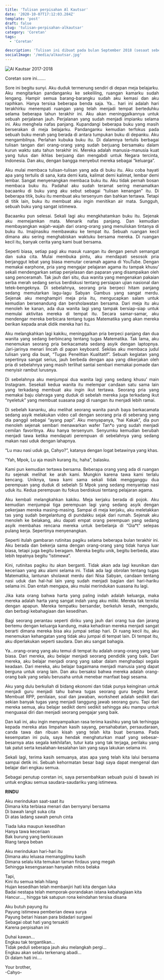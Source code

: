 ```yaml
---
title: 'Tulisan perpisahan Al Kautsar'
date: '2020-10-07T17:12:03.284Z'
template: 'post'
draft: false
slug: 'tulisan-perpisahan-alkautsar'
category: 'Coretan'
tags:
  - 'Coretan'

description: 'Tulisan ini dibuat pada bulan September 2018 (sesaat sebelum aku berangkat ke UK untuk menempuh program masterku di University College London) sebagai ucapan perpisahan sekaligus ungkapan terima kasih kepada keluarga besar guru Al Kautsar 2017-2018.'
socialImage: '/media/alkautsar.jpg'
---
```


![Al Kautsar 2017-2018](/media/alkautsar.jpg)

<p>Coretan sore ini…….</p>
<p style="text-align: justify;text-justify: inter-word;">
Sore ini begitu sunyi. Aku duduk termenung sendiri di depan meja belajarku. Aku mengitarkan pandanganku ke sekeliling, ruangan kamarku sudah lengang. Hampir semua barang-barangku sudah aku kemasi dan aku rapihkan. Hanya tersisa beberapa benda saja. Ya… hari ini adalah hari terakhirku menempati ruangan yang telah menjadi tempat berteduhku selama beberapa tahun terakhir ini. Aku akan meninggalkannya untuk sebuah perjalanan jauh. Perjalanan yang sudah menjadi impianku selama ini. Aku menghela nafas panjang. Kupandangi beberapa buku yang masih berserakan di meja belajarku. Pandanganku kemudian terfokus pada sebuah buku merah yang berada di antara tumpukan buku di depanku. Aku mengambilnya. Perlahan kubuka buku itu. Di dalamnya tertulis berbagai tulisan tangan dari orang-orang yang sudah berjuang bersamaku dalam kurun waktu satu tahun terakhir ini. Mereka adalah manusia-manusia kuat yang tulus dan ikhlas berjuang dan mengabdi untuk Negara tercinta, Indonesia. Dan aku, dengan bangga menyebut mereka sebagai “keluarga”.
</p>
<p style="text-align: justify;text-justify: inter-word;">
Aku mulai membaca tulisan-tulisan yang ada di buku itu. Aku coba hayati apa yang tertulis di sana, kata demi kata, kalimat demi kalimat, lembar demi lembar. Sangat menyenangkan membaca buku itu. Aku tidak pernah bosan membaca buku itu. Padahal aku sudah teramat sering menamatkan bacaanku di buku yang aku sebut sebagai “tulisan kenangan” itu. Di beberapa titik, buku itu membuat aku tersenyum dan bahkan tertawa. Tetapi di titik lain, buku itu membuat aku ingin menitikan air mata. Sungguh, sebuah buku yang sangat istimewa.
</p>
<p style="text-align: justify;text-justify: inter-word;">
Bacaanku pun selesai. Sekali lagi aku mengkhatamkan buku itu. Sejenak aku memejamkan mata. Menarik nafas panjang. Dan kemudian membayangkan wajah-wajah dari orang-orang yang menuliskan tintanya di buku itu. Imajinasiku membawaku ke tempat itu. Sebuah ruangan kecil dimana aku sering menghabiskan waktuku bersama mereka. Di ruangan kecil itu, banyak cerita yang kami buat bersama.
</p>
<p style="text-align: justify;text-justify: inter-word;">
Seperti biasa, setiap pagi aku masuk ruangan itu dengan penuh semangat dan suka cita. Mulai membuka pintu, aku mendapati sesosok pria berjanggut lebat yang biasa memutar ceramah agama di YouTube. Dengan memakai earphone, pria yang mengajar pelajaran agama itu tampak khusu’ sekali mendengarkan setiap penjelasan dan paparan yang disampaikan oleh sang penceramah. Tak jauh dari situ, dua wanita yang mengenakan pakaian serba merah sedang serius berdiskusi tentang persiapan ujian nasional dan tetek-bengeknya. Di sebelahnya, seorang pria berpeci hitam panjang sedang memutarkan lagu-lagu Sabyan Gambus yang sangat merdu. Sejenak aku menghampiri meja pria itu, mengucapkan salam untuk kemudian bersenandung dan bersholawatan bersama. Dari meja itu aku menoleh ke kanan, ada dua wanita lagi yang tampak bersiap-siap untuk memulai aktivitas mereka di tempat itu. Secara samar-samar, aku mendengar mereka berbicara tentang tugas Matematika yang akan mereka berikan kepada anak didik mereka hari itu.
</p>
<p style="text-align: justify;text-justify: inter-word;">
Aku melangkahkan lagi kakiku, meninggalkan pria berpeci panjang dan dua wanita yang sedang berbincang tentang tugas Matematika. Tak lama, aku menemukan seorang pria berkacamata sedang asyik dengan laptopnya. Jari-jarinya menari lincah di papan keyboard. Sekilas aku membaca judul tulisan yang dia buat, “Tugas Penelitian Kualitatif”. Sebuah kegiatan yang sepertinya sangat serius, jauh berbeda dengan apa yang dikerjakan oleh pria di sebelahnya yang masih terlihat santai sembari memakai pomade dan menyisir rambut lurusnya.
</p>
<p style="text-align: justify;text-justify: inter-word;">
Di sebelahnya aku menjumpai dua wanita lagi yang sedang khusu’ main Instagram. Sesekali kedua wanita itu melempar candaan satu sama lain yang terkadang membuat aku ingin ikut tertawa. Seorang pria yang memakai baju olahraga yang duduk di sebelah mereka juga terkadang ikut “nyeletuk” yang membuat suasana pagi di ruangan itu menjadi lebih ramai.
</p>
<p style="text-align: justify;text-justify: inter-word;">
Di sebelah kananku, aku melihat seorang wanita paruh baya berkacamata sedang asyik melakukan video call dengan seorang pria di seberang yang dia panggil sebagai “ayang papi”. Aku menyapanya, “hai Kakak”, dia pun menoleh sejenak sembari menawarkan wafer Tan*o yang sudah menjadi cemilan favoritnya. Aku hanya tersenyum. Senyumku kemudian berubah menjadi tawa ketika mendapati perempuan di sebelahnya yang sedang makan nasi uduk dengan lahapnya.
</p>
<p style="text-align: justify;text-justify: inter-word;">
“Lu mau nasi uduk ga, Cahyo?”, katanya dengan logat betawinya yang khas.
</p>
<p style="text-align: justify;text-justify: inter-word;">
“Yah, Mpok, Lu aja masih kurang itu, haha”, balasku. 
</p>
<p style="text-align: justify;text-justify: inter-word;">
Kami pun kemudian tertawa bersama. Beberapa orang yang ada di ruangan itu sejenak melihat ke arah kami. Mungkin karena tawa kami terlalu kencang. Uniknya, tawa kami sama sekali tidak mengganggu dua perempuan yang duduk di sebelah Si Mpok yang sedang menyantap nasi uduk itu. Kedua perempuan itu fokus berdiskusi tentang pelajaran agama.
</p>
<p style="text-align: justify;text-justify: inter-word;">
Aku kembali melangkahkan kakiku. Meja kerjaku berada di pojok. Aku kemudian menjumpai tiga perempuan lagi yang sedang asyik dengan pekerjaan mereka masing-masing. Sampai di meja kerjaku, aku meletakkan tas yang sudah bergelantung di pundakku sejak dari rumah. Sejenak aku menoleh ke belakang, aku dapati empat orang perempuan yang sedang asyik membahas rencana mereka untuk berbelanja di “Gia*t” selepas pulang kerja. Sepertinya menyenangkan.
</p>
<p style="text-align: justify;text-justify: inter-word;">
Seperti itulah gambaran rutinitas pagiku selama beberapa bulan terakhir ini. Aku berada dan bekerja sama dengan orang-orang yang tidak hanya luar biasa, tetapi juga begitu beragam. Mereka begitu unik, begitu berbeda, atau lebih tepatnya begitu “istimewa”.
</p>
<p style="text-align: justify;text-justify: inter-word;">
Kini, rutinitas pagiku itu akan berganti. Tidak akan ada lagi keunikan dan keceriaan yang aku alami selama ini. Tidak ada lagi obrolan tentang tugas Matematika, lantunan sholawat merdu dari Nisa Sabyan, candaan tentang nasi uduk dan hal-hal lain yang sudah menjadi bagian dari hari-hariku selama ini. Dan entah mengapa, aku mulai merindukan suasana itu lagi.
</p>
<p style="text-align: justify;text-justify: inter-word;">
Jika kata orang bahwa harta yang paling indah adalah keluarga, maka mereka adalah harta yang sangat indah yang aku miliki. Mereka tak ternilai dengan apapun. Mereka tempatku bersandar, berkeluh kesah, mengadu, dan berbagi kebahagiaan dan kesedihan.
</p>
<p style="text-align: justify;text-justify: inter-word;">
Bagi seorang perantau seperti diriku yang jauh dari orang tua dan jarang bertemu dengan keluarga kandung, maka kehadiran mereka menjadi sangat berarti dimana mereka bisa aku jumpai setiap hari. Di ruang kecil itu, aku menemukan kehangatan yang tidak aku jumpai di tempat lain. Di tempat itu, aku diperlakukan seperti saudara. Dan aku sangat bahagia.
</p>
<p style="text-align: justify;text-justify: inter-word;">
Ya…orang-orang yang aku temui di tempat itu adalah orang-orang yang luar biasa. Dari mereka, aku belajar menjadi seorang pendidik yang baik. Dari mereka, aku belajar menjadi orang yang sabar dalam menghadapi segala keadaan. Dari mereka, aku belajar bagaimana menjadi manusia yang dapat berguna untuk orang lain. Dan aku bersaksi bahwa mereka adalah orang-orang baik yang selalu berusaha untuk menebar manfaat bagi sesama.
</p>
<p style="text-align: justify;text-justify: inter-word;">
Aku yang dulu berkuliah di bidang ekonomi dan tidak punya keinginan untuk menjadi guru menjadi tahu bahwa tugas seorang guru begitu berat. Membuat RPP, penilaian, soal dan jawaban, worksheet adalah sedikit dari sekian banyak tugas yang menjadi tanggung jawab seorang guru. Tapi dari mereka semua, aku belajar sedikit demi sedikit sehingga aku mampu untuk menguasai diri dan menjadi seorang pengajar yang baik.
</p>
<p style="text-align: justify;text-justify: inter-word;">
Dan kali ini, aku ingin menyampaikan rasa terima kasihku yang tak terhingga kepada mereka atas limpahan kasih sayang, persahabatan, persaudaraan, canda tawa dan ribuan kisah yang telah kita buat bersama. Pada kesempatan ini pula, saya hendak menghaturkan maaf yang sebesar-besarnya atas segala kekhilafan, tutur kata yang tak terjaga, perilaku yang tak patut serta kesalahan-kesalahan lain yang saya lakukan selama ini.
</p>
<p style="text-align: justify;text-justify: inter-word;">
Sekali lagi, terima kasih semuanya, atas apa yang telah kita lalui bersama sampai detik ini. Sebuah kehormatan besar bagi saya dapat mengenal dan belajar dari engkau semua.
</p>
<p style="text-align: justify;text-justify: inter-word;">
Sebagai penutup coretan ini, saya persembahkan sebuah puisi di bawah ini untuk engkau semua saudara-saudariku yang istimewa.
</p>
<p><strong>RINDU</strong></p>
<p style="text-align: justify;text-justify: inter-word;">
Aku merindukan saat-saat itu <br>
Dimana kita terbiasa menari dan bernyanyi bersama <br>
Di bawah langit suka cita <br>
Di atas ladang sawah penuh cinta 
</p>
<p style="text-align: justify;text-justify: inter-word;">
Tiada luka maupun kesedihan <br>
Hanya tawa keceriaan <br>
Bak burung yang berkicauan <br>
Riang tanpa beban 
</p>
<p style="text-align: justify;text-justify: inter-word;">
Aku merindukan hari-hari itu <br>
Dimana aku leluasa memanggilmu kasih <br>
Dimana selalu kita temukan taman firdaus yang megah <br>
Sehingga kesengsaraan hanyalah mitos belaka
</p>
<p style="text-align: justify;text-justify: inter-word;">
Tapi, <br>
Kini itu semua telah hilang <br>
Hujan kesedihan telah membanjiri hati kita dengan luka <br>
Badai nestapa telah memporak-porandakan istana kebahagiaan kita <br>
Hancur…., hingga tak satupun rona keindahan tersisa disana
</p>
<p style="text-align: justify;text-justify: inter-word;">
Aku butuh payung itu <br>
Payung istimewa pemberian dewa surya <br>
Payung betari hiasan para bidadari surgawi <br>
Sebagai obat hati yang tersakiti <br>
Karena perpisahan ini
</p>
<p style="text-align: justify;text-justify: inter-word;">
Duhai kawan… <br>
Engkau tak tergantikan… <br>
Tidak peduli seberapa jauh aku melangkah pergi… <br>
Engkau akan selalu terkenang abadi… <br>
Di dalam hati ini….
</p>

<p style="text-align: justify;text-justify: inter-word;">
Your brother, <br>
-Cahyo- 
</p>
